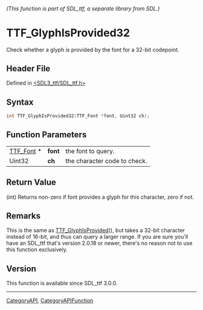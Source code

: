 ###### (This function is part of SDL_ttf, a separate library from SDL.)
# TTF_GlyphIsProvided32

Check whether a glyph is provided by the font for a 32-bit codepoint.

## Header File

Defined in [<SDL3_ttf/SDL_ttf.h>](https://github.com/libsdl-org/SDL_ttf/blob/main/include/SDL3_ttf/SDL_ttf.h)

## Syntax

```c
int TTF_GlyphIsProvided32(TTF_Font *font, Uint32 ch);
```

## Function Parameters

|                        |          |                              |
| ---------------------- | -------- | ---------------------------- |
| [TTF_Font](TTF_Font) * | **font** | the font to query.           |
| Uint32                 | **ch**   | the character code to check. |

## Return Value

(int) Returns non-zero if font provides a glyph for this character, zero if
not.

## Remarks

This is the same as [TTF_GlyphIsProvided](TTF_GlyphIsProvided)(), but takes
a 32-bit character instead of 16-bit, and thus can query a larger range. If
you are sure you'll have an SDL_ttf that's version 2.0.18 or newer, there's
no reason not to use this function exclusively.

## Version

This function is available since SDL_ttf 3.0.0.

----
[CategoryAPI](CategoryAPI), [CategoryAPIFunction](CategoryAPIFunction)

